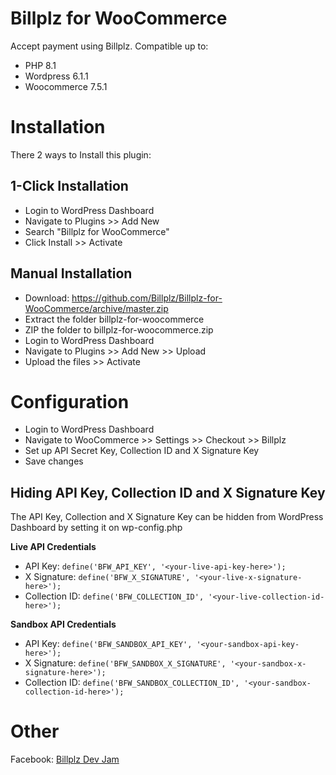 # Billplz for WooCommerce

Accept payment using Billplz.
Compatible up to:
- PHP 8.1
- Wordpress 6.1.1
- Woocommerce 7.5.1

# Installation

There 2 ways to Install this plugin:

## 1-Click Installation

* Login to WordPress Dashboard
* Navigate to Plugins >> Add New
* Search "Billplz for WooCommerce"
* Click Install >> Activate

## Manual Installation

* Download: https://github.com/Billplz/Billplz-for-WooCommerce/archive/master.zip
* Extract the folder billplz-for-woocommerce
* ZIP the folder to billplz-for-woocommerce.zip
* Login to WordPress Dashboard
* Navigate to Plugins >> Add New >> Upload
* Upload the files >> Activate


# Configuration

* Login to WordPress Dashboard
* Navigate to WooCommerce >> Settings >> Checkout >> Billplz
* Set up API Secret Key, Collection ID and X Signature Key
* Save changes

## Hiding API Key, Collection ID and X Signature Key

The API Key, Collection and X Signature Key can be hidden from WordPress Dashboard by setting it on wp-config.php

**Live API Credentials**
* API Key: `define('BFW_API_KEY', '<your-live-api-key-here>');`
* X Signature: `define('BFW_X_SIGNATURE', '<your-live-x-signature-here>');`
* Collection ID: `define('BFW_COLLECTION_ID', '<your-live-collection-id-here>');`

**Sandbox API Credentials**
* API Key: `define('BFW_SANDBOX_API_KEY', '<your-sandbox-api-key-here>');`
* X Signature: `define('BFW_SANDBOX_X_SIGNATURE', '<your-sandbox-x-signature-here>');`
* Collection ID: `define('BFW_SANDBOX_COLLECTION_ID', '<your-sandbox-collection-id-here>');`

# Other

Facebook: [Billplz Dev Jam](https://www.facebook.com/groups/billplzdevjam/)
